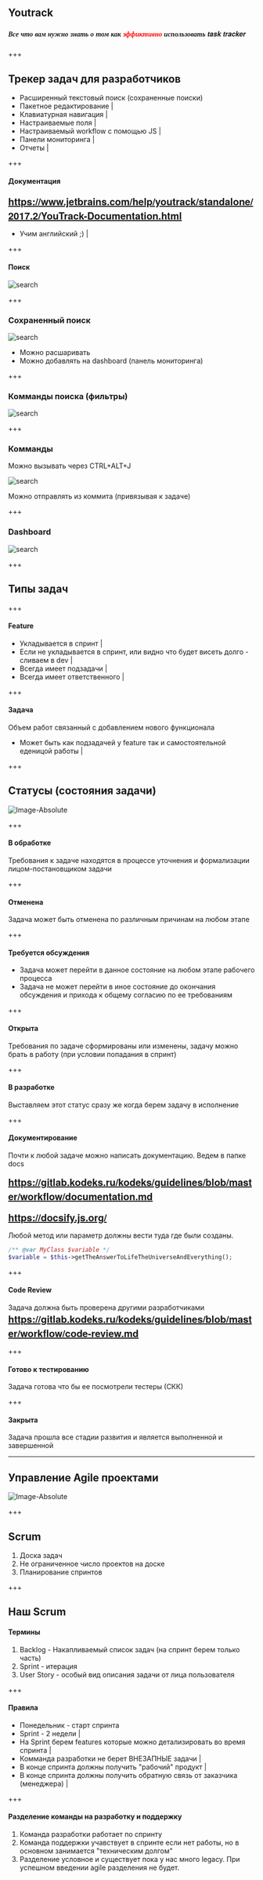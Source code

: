 ## Youtrack

##### <span style="font-family:Helvetica Neue; font-weight:bold">Все что вам нужно знать о том как <span style="color:red">эффиктивно</span> использовать task tracker</span>

+++

## Трекер задач для разработчиков

- Расширенный текстовый поиск (сохраненные поиски)
- Пакетное редактирование                  |
- Клавиатурная навигация                   |
- Настраиваемые поля                       |
- Настраиваемый workflow с помощью JS      |
- Панели мониторинга                       |
- Отчеты                                   |

+++

#### Документация

<span style="font-family:Helvetica Neue; font-weight:bold; font-size:20px">https://www.jetbrains.com/help/youtrack/standalone/2017.2/YouTrack-Documentation.html</span>

- Учим английский ;)    |


+++

#### Поиск

![search](youtrack/search-1.png)

+++

### Сохраненный поиск

![search](youtrack/saved-search.png)

- Можно расшаривать
- Можно добавлять на dashboard (панель мониторинга)

+++

### Комманды поиска (фильтры)

![search](youtrack/saved-commands.png)

+++ 

### Комманды

Можно вызывать через CTRL+ALT+J

![search](youtrack/commands.png)

Можно отправлять из коммита (привязывая к задаче)

+++
### Dashboard

![search](youtrack/dashboard.png)


+++

## Типы задач
 
+++

#### Feature

- Укладывается в спринт                                                           |
- Если не укладывается в спринт, или видно что будет висеть долго - сливаем в dev |
- Всегда имеет подзадачи                                                          |
- Всегда имеет ответственного                                                     |
 
+++ 

#### Задача
 
Объем работ связанный с добавлением нового функционала

- Может быть как подзадачей у feature так и самостоятельной еденицой работы  |
 
+++

## Статусы (состояния задачи)
![Image-Absolute](youtrack-workflow.png)

+++

#### В обработке

Требования к задаче находятся в процессе уточнения и формализации лицом-постановщиком задачи

+++
#### Отменена

Задача может быть отменена по различным причинам на любом этапе

+++

#### Требуется обсуждения

- Задача может перейти в данное состояние на любом этапе рабочего процесса
- Задача не может перейти в иное состояние до окончания обсуждения и прихода к общему согласию по ее требованиям

+++

#### Открыта

Требования по задаче сформированы или изменены, задачу можно брать в работу (при условии попадания в спринт)

+++

#### В разработке

Выставляем этот статус сразу же когда берем задачу в исполнение

+++

#### Документирование

Почти к любой задаче можно написать документацию. Ведем в папке docs

<span style="font-family:Helvetica Neue; font-weight:bold; font-size:20px">https://gitlab.kodeks.ru/kodeks/guidelines/blob/master/workflow/documentation.md</span>

<span style="font-family:Helvetica Neue; font-weight:bold; font-size:20px">https://docsify.js.org/<span>

Любой метод или параметр должны вести туда где были созданы.

```php
/** @var MyClass $variable */
$variable = $this->getTheAnswerToLifeTheUniverseAndEverything();
```

+++

#### Code Review

Задача должна быть проверена другими разработчиками    
<span style="font-family:Helvetica Neue; font-weight:bold; font-size:20px">https://gitlab.kodeks.ru/kodeks/guidelines/blob/master/workflow/code-review.md</span>

+++

#### Готово к тестированию

Задача готова что бы ее посмотрели тестеры (СКК)

+++

#### Закрыта

Задача прошла все стадии развития и является выполненной и завершенной



---

## Управление Agile проектами

![Image-Absolute](youtrack-agile.png)

+++

## Scrum

1. Доска задач
2. Не ограниченное число проектов на доске
3. Планирование спринтов

+++

## Наш Scrum
#### Термины

1. Backlog - Накапливаемый список задач (на спринт берем только часть)
2. Sprint - итерация
3. User Story - особый вид описания задачи от лица пользователя

+++

#### Правила

- Понедельник - старт спринта
- Sprint - 2 недели                                                         |
- На Sprint берем  features которые можно детализировать во время спринта   |
- Комманда разработки не берет ВНЕЗАПНЫЕ задачи                              |
- В конце спринта должны получить "рабочий" продукт                         |
- В конце спринта должны получить обратную связь от заказчика (менеджера)   |

+++

#### Разделение команды на разработку и поддержку

1. Команда разработки работает по спринту
2. Команда поддержки учавствует в спринте если нет работы, но в основном занимается "техническим долгом"
3. Разделение условное и существует пока у нас много legacy. При успешном введении agile разделения не будет.
